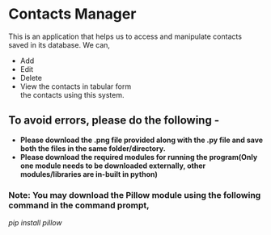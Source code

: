 # Contacts Manager 

This is an application that helps us to access and manipulate contacts saved in its database.
We can,
* Add
* Edit
* Delete
* View the contacts in tabular form\
the contacts using this system.

## To avoid errors, please do the following -
* **Please download the .png file provided along with the .py file and save both the files in the same folder/directory.**
* **Please download the required modules for running the program(Only one module needs to be downloaded externally, other modules/libraries are in-built in python)**

### Note: You may download the Pillow module using the following command in the command prompt, 
*pip install pillow*
